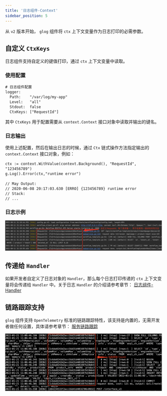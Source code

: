 ```yaml
---
title: '日志组件-Context'
sidebar_position: 5
---
```


从 `v2` 版本开始， `glog` 组件将 `ctx` 上下文变量作为日志打印的必需参数。

## 自定义 `CtxKeys`

日志组件支持自定义的键值打印，通过 `ctx` 上下文变量中读取。

### 使用配置

```
# 日志组件配置
logger:
  Path:    "/var/log/my-app"
  Level:   "all"
  Stdout:  false
  CtxKeys: ["RequestId"]
```

其中 `CtxKeys` 用于配置需要从 `context.Context` 接口对象中读取并输出的键名。

### 日志输出

使用上述配置，然后在输出日志的时候，通过 `Ctx` 链式操作方法指定输出的 `context.Context` 接口对象，例如：

```
ctx := context.WithValue(context.Background(), "RequestId", "123456789")
g.Log().Error(ctx,"runtime error")

// May Output:
// 2020-06-08 20:17:03.630 [ERRO] {123456789} runtime error
// Stack:
// ...
```

### 日志示例

![](/markdown/b445dc49fe01f46d51e603e690cb2cdf.png)

## 传递给 `Handler`

如果开发者自定义了日志对象的 `Handler`，那么每个日志打印传递的 `ctx` 上下文变量将会传递给 `Handler` 中。关于日志 `Handler` 的介绍请参考章节： [日志组件-Handler](output/goframe-v2.3-md/核心组件-重点/日志组件/日志组件-Handler)

## 链路跟踪支持

`glog` 组件支持 `OpenTelemetry` 标准的链路跟踪特性，该支持是内置的，无需开发者做任何设置，具体请参考章节： [服务链路跟踪](output/goframe-v2.3-md/微服务开发/服务链路跟踪)

![](/markdown/6a495a42f508837b3d2c362b9ea52640.png)